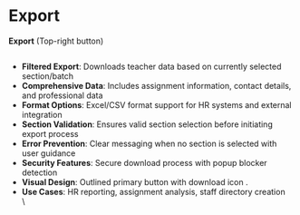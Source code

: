 # Export

**Export** (Top-right button)

<figure><img src="../../../.gitbook/assets/Screenshot 2025-09-04 at 5.27.46 AM (1).png" alt=""><figcaption></figcaption></figure>

* **Filtered Export**: Downloads teacher data based on currently selected section/batch
* **Comprehensive Data**: Includes assignment information, contact details, and professional data
* **Format Options**: Excel/CSV format support for HR systems and external integration
* **Section Validation**: Ensures valid section selection before initiating export process
* **Error Prevention**: Clear messaging when no section is selected with user guidance
* **Security Features**: Secure download process with popup blocker detection
* **Visual Design**: Outlined primary button with download icon .
* **Use Cases**: HR reporting, assignment analysis, staff directory creation\
  \
